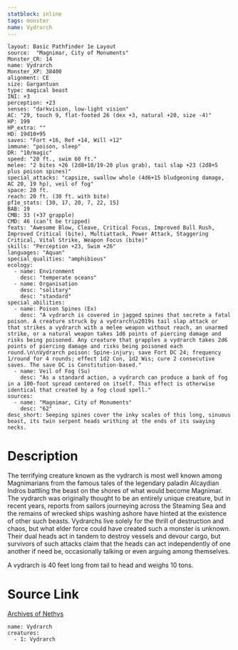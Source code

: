 ```yaml
---
statblock: inline
tags: monster
name: Vydrarch
---
```

```statblock
layout: Basic Pathfinder 1e Layout
source:  "Magnimar, City of Monuments"
Monster_CR: 14
name: Vydrarch
Monster_XP: 38400
alignment: CE
size: Gargantuan
type: magical beast
INI: +3
perception: +23
senses: "darkvision, low-light vision"
AC: "29, touch 9, flat-footed 26 (dex +3, natural +20, size -4)"
HP: 199
HP_extra: ""
HD: 19d10+95
saves: "Fort +16, Ref +14, Will +12"
immune: "poison, sleep"
DR: "10/magic"
speed: "20 ft., swim 60 ft."
melee: "2 bites +26 (2d8+10/19-20 plus grab), tail slap +23 (2d8+5 plus poison spines)"
special_attacks: "capsize, swallow whole (4d6+15 bludgeoning damage, AC 20, 19 hp), veil of fog"
space: 20 ft.
reach: 20 ft. (30 ft. with bite)
pf1e_stats: [30, 17, 20, 7, 22, 15]
BAB: 19
CMB: 33 (+37 grapple)
CMD: 46 (can’t be tripped)
feats: "Awesome Blow, Cleave, Critical Focus, Improved Bull Rush, Improved Critical (bite), Multiattack, Power Attack, Staggering Critical, Vital Strike, Weapon Focus (bite)"
skills: "Perception +23, Swim +26"
languages: "Aquan"
special_qualities: "amphibious"
ecology:
  - name: Environment
    desc: "temperate oceans"
  - name: Organisation
    desc: "solitary"
    desc: "standard"
special_abilities:
  - name: Poison Spines (Ex)
    desc: "A vydrarch is covered in jagged spines that secrete a fatal poison. A creature struck by a vydrarch\u2019s tail slap attack or that strikes a vydrarch with a melee weapon without reach, an unarmed strike, or a natural weapon takes 1d6 points of piercing damage and risks being poisoned. Any creature that grapples a vydrarch takes 2d6 points of piercing damage and risks being poisoned each round.\n\nVydrarch poison: Spine-injury; save Fort DC 24; frequency 1/round for 4 rounds; effect 1d2 Con, 1d2 Wis; cure 2 consecutive saves. The save DC is Constitution-based."
  - name: Veil of Fog (Su)
    desc: "As a standard action, a vydrarch can produce a bank of fog in a 100-foot spread centered on itself. This effect is otherwise identical that created by a fog cloud spell."
sources:
  - name: "Magnimar, City of Monuments"
    desc: "62"
desc_short: Seeping spines cover the inky scales of this long, sinuous beast, its twin serpent heads writhing at the ends of its swaying necks.
```
# Description
The terrifying creature known as the vydrarch is most well known among Magnimarians from the famous tales of the legendary paladin Alcaydian Indros battling the beast on the shores of what would become Magnimar. The vydrarch was originally thought to be an entirely unique creature, but in recent years, reports from sailors journeying across the Steaming Sea and the remains of wrecked ships washing ashore have hinted at the existence of other such beasts. Vydrarchs live solely for the thrill of destruction and chaos, but what elder force could have created such a monster is unknown. Their dual heads act in tandem to destroy vessels and devour cargo, but survivors of such attacks claim that the heads can act independently of one another if need be, occasionally talking or even arguing among themselves.

A vydrarch is 40 feet long from tail to head and weighs 10 tons.
# Source Link
[Archives of Nethys](https://aonprd.com/MonsterDisplay.aspx?ItemName=Vydrarch)
```encounter-table
name: Vydrarch
creatures:
  - 1: Vydrarch
```

